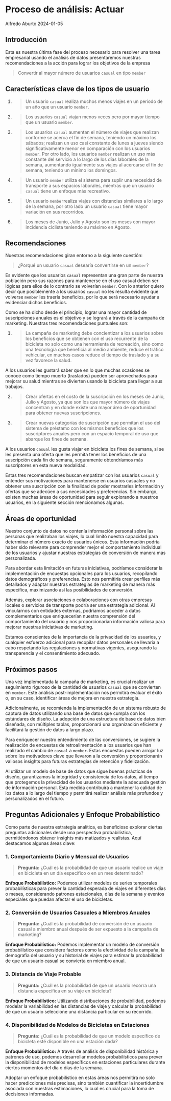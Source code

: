 # Proceso de análisis: Actuar

Alfredo Aburto
2024-01-05


## Introducción

Esta es nuestra última fase del proceso necesario para resolver una tarea empresarial
usando el análisis de datos presentaremos nuestras recomendaciones a la acción para
lograr los objetivos de la empresa

> Convertir al mayor número de usuarios `casual` en tipo `member`

## Características clave de los tipos de usuario

1. > Un usuario `casual` realiza muchos menos viajes en un periodo de un año que un usuario `member`.
2. > Los usuarios `casual` viajan menos veces pero por mayor tiempo que un usuario `member`.
3. > Los usuarios `casual` aumentan el número de viajes que realizan conforme se acerca el fin de semana, teniendo un máximo los sábados; realizan un uso casi constante de lunes a jueves siendo significativamente menor en comparación con los usuarios `member`. Por otro lado, los usuarios `member` realizan un uso más constante del servicio a lo largo de los días laborales de la semana, aumentando igualmente sus viajes al acercarse el fin de semana, teniendo un mínimo los domingos.
4. > Un usuario `member` utiliza el sistema para suplir una necesidad de 
transporte a sus espacios laborales, mientras que un usuario `casual` tiene un enfoque
más recreativo.
5. > Un usuario `member`realiza viajes con distancias similares a lo largo de la
semana, por otro lado un usuario `casual` tiene mayor variación en sus
recorridos.
6. > Los meses de Junio, Julio y Agosto son los meses con mayor incidencia ciclista
teniendo su máximo en Agosto.

## Recomendaciones

Nuestras recomendaciones giran entorno a la siguiente cuestión:

> ¿Porqué un usuario `casual` desearía convertirse en un `member`?

Es evidente que los usuarios `casual` representan una gran parte de nuestra
población pero sus razones para mantenerse en el uso casual deben ser lógicas
para ellos de lo contrario se volverían `member`. Con lo anterior quiero decir
que posiblemente a los usuarios `casual` no les resulta evidente que volverse
`member` les traería beneficios, por lo que será necesario ayudar a evidenciar 
dichos beneficios.

Como se ha dicho desde el principio, lograr una mayor cantidad de suscripciones 
anuales es el objetivo y se logrará a través de la campaña de marketing. Nuestras
tres recomendaciones puntuales son:

1. > La campaña de marketing debe concientizar a los usuarios sobre los beneficios
que se obtienen con el uso recurrente de la bicicleta no solo como una herramienta 
de recreación, sino como una tecnología que beneficia al medio ambiente, reduce
el tráfico vehicular, en muchos casos reduce el tiempo de traslado y a su vez
favorece la salud.

A los usuarios les gustará saber que en lo que muchas ocasiones se conoce como
tiempo muerto (traslados) pueden ser aprovechados para mejorar su salud mientras
se divierten usando la bicicleta para llegar a sus trabajos.

2. > Crear ofertas en el costo de la suscripción en los meses de Junio, Julio y
Agosto, ya que son los que mayor número de viajes concentran y en donde existe
una mayor área de oportunidad para obtener nuevas suscripciones.

3. > Crear nuevas categorías de suscripción que permitan el uso del sistema de 
préstamo con los mismos beneficios que los suscriptores anuales pero con un espacio
temporal de uso que abarque los fines de semana.

A los usuarios `casual` les gusta viajar en bicicleta los fines de semana, si
se les presenta una oferta que les permita tener los beneficios de una suscripción
cada fin de semana, seguramente obtendríamos más suscriptores en esta nueva modalidad.

Estas tres recomendaciones buscan empatizar con los usuarios `casual` y entender
sus motivaciones para mantenerse en usuarios casuales y no obtener una suscripción
con la finalidad de poder mostrarles información y ofertas que se adecúen a sus
necesidades y preferencias. Sin embargo, existen muchas áreas de oportunidad para
seguir explorando a nuestros usuarios, en la siguiente sección mencionamos algunas.

## Áreas de oportunidad

Nuestro conjunto de datos no contenía información personal sobre las personas que realizaban los viajes, lo cual limitó nuestra capacidad para determinar el número exacto de usuarios únicos. Esta información podría haber sido relevante para comprender mejor el comportamiento individual de los usuarios y ajustar nuestras estrategias de conversión de manera más personalizada.

Para abordar esta limitación en futuras iniciativas, podríamos considerar la implementación de encuestas opcionales para los usuarios, recopilando datos demográficos y preferencias. Esto nos permitiría crear perfiles más detallados y adaptar nuestras estrategias de marketing de manera más específica, maximizando así las posibilidades de conversión.

Además, explorar asociaciones o colaboraciones con otras empresas locales o servicios de transporte podría ser una estrategia adicional. Al vincularnos con entidades externas, podríamos acceder a datos complementarios que enriquecerían nuestra comprensión del comportamiento del usuario y nos proporcionarían información valiosa para mejorar nuestras iniciativas de marketing.

Estamos conscientes de la importancia de la privacidad de los usuarios, y cualquier esfuerzo adicional para recopilar datos personales se llevaría a cabo respetando las regulaciones y normativas vigentes, asegurando la transparencia y el consentimiento adecuado.

## Próximos pasos

Una vez implementada la campaña de marketing, es crucial realizar un seguimiento riguroso de la cantidad de usuarios `casual` que se convierten en `member`. Este análisis post-implementación nos permitirá evaluar el éxito o, en su caso, identificar áreas de mejora en nuestra estrategia.

Adicionalmente, se recomienda la implementación de un sistema robusto de captura de datos utilizando una base de datos que cumpla con los estándares de diseño. La adopción de una estructura de base de datos bien diseñada, con múltiples tablas, proporcionará una organización eficiente y facilitará la gestión de datos a largo plazo.

Para enriquecer nuestro entendimiento de las conversiones, se sugiere la realización de encuestas de retroalimentación a los usuarios que han realizado el cambio de `casual` a `member`. Estas encuestas pueden arrojar luz sobre los motivadores clave que llevaron a la conversión y proporcionarán valiosos insights para futuras estrategias de retención y fidelización.

Al utilizar un modelo de base de datos que sigue buenas prácticas de diseño, garantizamos la integridad y consistencia de los datos, al tiempo que protegemos la privacidad de los usuarios mediante la adecuada gestión de información personal. Esta medida contribuirá a mantener la calidad de los datos a lo largo del tiempo y permitirá realizar análisis más profundos y personalizados en el futuro.

## Preguntas Adicionales y Enfoque Probabilístico

Como parte de nuestra estrategia analítica, es beneficioso explorar ciertas preguntas adicionales desde una perspectiva probabilística, permitiéndonos obtener insights más matizados y realistas. Aquí destacamos algunas áreas clave:

### 1. Comportamiento Diario y Mensual de Usuarios

> **Pregunta:** ¿Cuál es la probabilidad de que un usuario realice un viaje en bicicleta en un día específico o en un mes determinado?

**Enfoque Probabilístico:** Podemos utilizar modelos de series temporales probabilísticas para prever la cantidad esperada de viajes en diferentes días o meses, considerando patrones estacionales, días de la semana y eventos especiales que puedan afectar el uso de bicicletas.

### 2. Conversión de Usuarios Casuales a Miembros Anuales

> **Pregunta:** ¿Cuál es la probabilidad de conversión de un usuario casual a miembro anual después de ser expuesto a la campaña de marketing?

**Enfoque Probabilístico:** Podemos implementar un modelo de conversión probabilístico que considere factores como la efectividad de la campaña, la demografía del usuario y su historial de viajes para estimar la probabilidad de que un usuario casual se convierta en miembro anual.

### 3. Distancia de Viaje Probable

> **Pregunta:** ¿Cuál es la probabilidad de que un usuario recorra una distancia específica en su viaje en bicicleta?

**Enfoque Probabilístico:** Utilizando distribuciones de probabilidad, podemos modelar la variabilidad en las distancias de viaje y calcular la probabilidad de que un usuario seleccione una distancia particular en su recorrido.

### 4. Disponibilidad de Modelos de Bicicletas en Estaciones

> **Pregunta:** ¿Cuál es la probabilidad de que un modelo específico de bicicleta esté disponible en una estación dada?

**Enfoque Probabilístico:** A través de análisis de disponibilidad histórica y patrones de uso, podemos desarrollar modelos probabilísticos para prever la disponibilidad de modelos específicos en estaciones particulares durante ciertos momentos del día o días de la semana.

Adoptar un enfoque probabilístico en estas áreas nos permitirá no solo hacer predicciones más precisas, sino también cuantificar la incertidumbre asociada con nuestras estimaciones, lo cual es crucial para la toma de decisiones informadas.
